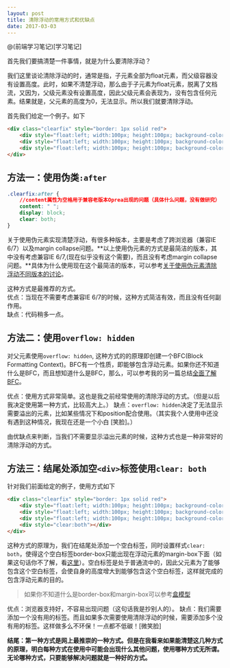 ```yaml
---
layout: post
title: 清除浮动的常用方式和优缺点
date: 2017-03-03
---
```


@(前端学习笔记)[学习笔记] 

首先我们要搞清楚一件事情，就是为什么要清除浮动？

我们这里谈论清除浮动的时，通常是指，子元素全部为float元素，而父级容器没有设置高度。此时，如果不清楚浮动，那么由于子元素为float元素，脱离了文档流，又因为，父级元素没有设置高度，因此父级元素会表现为，没有包含任何元素。结果就是，父元素的高度为0，无法显示。所以我们就要清除浮动。

首先我们给定一个例子。如下
```html
<div class="clearfix" style="border: 1px solid red">
    <div style="float:left; width:100px; height:100px; background-color:lightblue"></div>
    <div style="float:left; width:100px; height:100px; background-color:lightgray"></div>
    <div style="float:left; width:100px; height:100px; background-color:lightgreen"></div>
</div>
```

## 方法一：使用伪类`:after`

```css
.clearfix:after {
	//content属性为空格用于兼容老版本Oprea出现的问题（具体什么问题，没有做研究）
	content: " ";
	display: block;
	clear: both;
}
```

关于使用伪元素实现清楚浮动，有很多种版本，主要是考虑了跨浏览器（兼容IE 6/7）以及margin collapse问题。**以上使用伪元素的方式是最简洁的版本，其中没有考虑兼容IE 6/7,(现在似乎没有这个需要)，而且没有考虑margin collapse问题。**具体为什么使用现在这个最简洁的版本，可以参考[关于使用伪元素清除浮动不同版本的讨论]()。

这种方式是最推荐的方式。    
优点：当现在不需要考虑兼容IE 6/7的时候，这种方式简洁有效，而且没有任何副作用。  
缺点：代码稍多一点。  


## 方法二：使用`overflow: hidden`

对父元素使用`overflow: hidden`, 这种方式的的原理即创建一个BFC(Block Formatting Context)。BFC有一个性质，即能够包含浮动元素。如果你还不知道什么是BFC，而且想知道什么是BFC，那么，可以参考我的另一篇总结[全面了解BFC]()。

优点：使用方式非常简单。这也是我之前经常使用的清除浮动的方式。（但是以后我决定使用第一种方式，比较高大上。）
缺点：`overflow: hidden`决定了无法显示需要溢出的元素，比如某些情况下和position配合使用。（其实我个人使用中还没有遇到这种情况，我现在还是一个小白 [笑脸]。）

由优缺点来判断，当我们不需要显示溢出元素的时候，这种方式也是一种非常好的清除浮动的方式。

## 方法三：结尾处添加空`<div>`标签使用`clear: both`

针对我们前面给定的例子，使用方式如下
```html
<div class="clearfix" style="border: 1px solid red">
    <div style="float:left; width:100px; height:100px; background-color:lightblue"></div>
    <div style="float:left; width:100px; height:100px; background-color:lightgray"></div>
    <div style="float:left; width:100px; height:100px; background-color:lightgreen"></div>
	<div style="clear:both"></div>
</div>
```
这种方式的原理为，我们在结尾处添加一个空白标签，同时设置样式`clear: both`，使得这个空白标签border-box只能出现在浮动元素的margin-box下面（如果这句话你不了解，看[这里]()）。空白标签是处于普通流中的，因此父元素为了能够包含这个空白标签，会使自身的高度增大到能够包含这个空白标签，这样就完成的包含浮动元素的目的。

> 如果你不知道什么是border-box和margin-box可以参考[盒模型](https://developer.mozilla.org/zh-CN/docs/Web/CSS/CSS_Box_Model/Introduction_to_the_CSS_box_model)
> 


优点：浏览器支持好，不容易出现问题（这句话我是抄别人的）。
缺点：我们需要添加一个没有用的标签。而且如果多次需要使用清除浮动的时候，需要添加多个没有用的标签。这样做多么不环保！一点都不低碳！[微笑脸]

**结尾：第一种方式是网上最推崇的一种方式。但是在我看来如果能清楚这几种方式的原理，明白每种方式在使用中可能会出现什么其他问题，使用哪种方式无所谓。无论哪种方式，只要能够解决问题就是一种好的方式。**